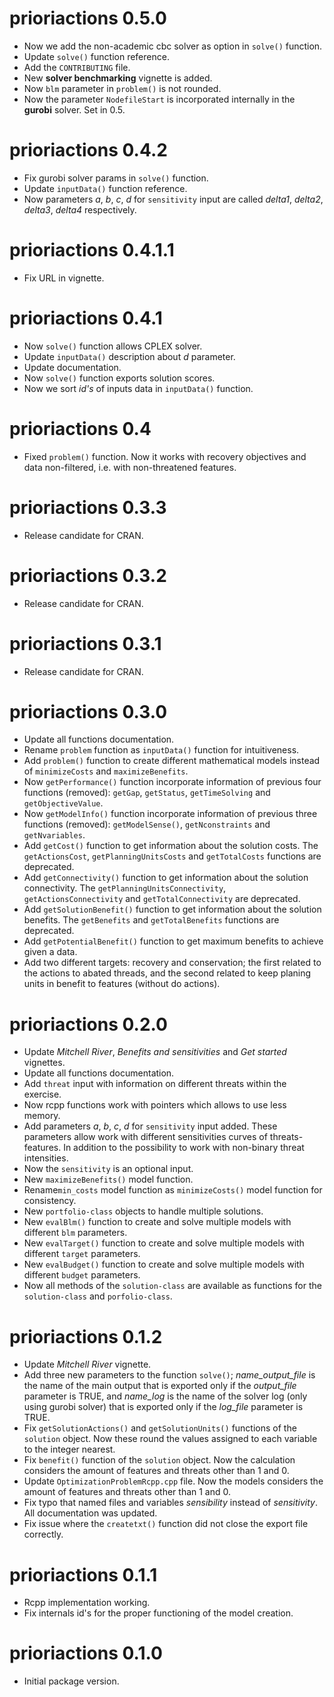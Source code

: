 # prioriactions 0.5.0

-   Now we add the non-academic cbc solver as option in `solve()` function.
-   Update `solve()` function reference.
-   Add the `CONTRIBUTING` file. 
-   New **solver benchmarking** vignette is added.
-   Now `blm` parameter in `problem()` is not rounded.
-   Now the parameter `NodefileStart` is incorporated internally in the **gurobi** solver. Set in 0.5.

# prioriactions 0.4.2

-   Fix gurobi solver params in `solve()` function.
-   Update `inputData()` function reference.
-   Now parameters *a*, *b*, *c*, *d* for `sensitivity` input are called *delta1*, *delta2*, *delta3*, *delta4* respectively.

# prioriactions 0.4.1.1

-   Fix URL in vignette.

# prioriactions 0.4.1

-   Now `solve()` function allows CPLEX solver.
-   Update `inputData()` description about *d* parameter.
-   Update documentation.
-   Now `solve()` function exports solution scores.
-   Now we sort *id's* of inputs data in `inputData()` function.

# prioriactions 0.4

-   Fixed `problem()` function. Now it works with recovery objectives and data non-filtered, i.e. with non-threatened features.

# prioriactions 0.3.3

-   Release candidate for CRAN.

# prioriactions 0.3.2

-   Release candidate for CRAN.

# prioriactions 0.3.1

-   Release candidate for CRAN.

# prioriactions 0.3.0

-   Update all functions documentation.
-   Rename `problem` function as `inputData()` function for intuitiveness.
-   Add `problem()` function to create different mathematical models instead of `minimizeCosts` and `maximizeBenefits`.
-   Now `getPerformance()` function incorporate information of previous four functions (removed): `getGap`, `getStatus`, `getTimeSolving` and `getObjectiveValue`.
-   Now `getModelInfo()` function incorporate information of previous three functions (removed): `getModelSense()`, `getNconstraints` and `getNvariables`.
-   Add `getCost()` function to get information about the solution costs. The `getActionsCost`, `getPlanningUnitsCosts` and `getTotalCosts` functions are deprecated.
-   Add `getConnectivity()` function to get information about the solution connectivity. The `getPlanningUnitsConnectivity`, `getActionsConnectivity` and `getTotalConnectivity` are deprecated.
-   Add `getSolutionBenefit()` function to get information about the solution benefits. The `getBenefits` and `getTotalBenefits` functions are deprecated.
-   Add `getPotentialBenefit()` function to get maximum benefits to achieve given a data.
-   Add two different targets: recovery and conservation; the first related to the actions to abated threads, and the second related to keep planing units in benefit to features (without do actions).

# prioriactions 0.2.0

-   Update *Mitchell River*, *Benefits and sensitivities* and *Get started* vignettes.
-   Update all functions documentation.
-   Add `threat` input with information on different threats within the exercise.
-   Now rcpp functions work with pointers which allows to use less memory.
-   Add parameters *a*, *b*, *c*, *d* for `sensitivity` input added. These parameters allow work with different sensitivities curves of threats-features. In addition to the possibility to work with non-binary threat intensities.
-   Now the `sensitivity` is an optional input.
-   New `maximizeBenefits()` model function.
-   Rename`min_costs` model function as `minimizeCosts()` model function for consistency.
-   New `portfolio-class` objects to handle multiple solutions.
-   New `evalBlm()` function to create and solve multiple models with different `blm` parameters.
-   New `evalTarget()` function to create and solve multiple models with different `target` parameters.
-   New `evalBudget()` function to create and solve multiple models with different `budget` parameters.
-   Now all methods of the `solution-class` are available as functions for the `solution-class` and `porfolio-class`.

# prioriactions 0.1.2

-   Update *Mitchell River* vignette.
-   Add three new parameters to the function `solve()`; *name_output_file* is the name of the main output that is exported only if the *output_file* parameter is TRUE, and *name_log* is the name of the solver log (only using gurobi solver) that is exported only if the *log_file* parameter is TRUE.
-   Fix `getSolutionActions()` and `getSolutionUnits()` functions of the `solution` object. Now these round the values assigned to each variable to the integer nearest.
-   Fix `benefit()` function of the `solution` object. Now the calculation considers the amount of features and threats other than 1 and 0.
-   Update `OptimizationProblemRcpp.cpp` file. Now the models considers the amount of features and threats other than 1 and 0.
-   Fix typo that named files and variables *sensibility* instead of *sensitivity*. All documentation was updated.
-   Fix issue where the `createtxt()` function did not close the export file correctly.

# prioriactions 0.1.1

-   Rcpp implementation working.
-   Fix internals id's for the proper functioning of the model creation.

# prioriactions 0.1.0

-   Initial package version.
